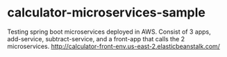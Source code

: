 # calculator-microservices-sample
Testing spring boot microservices deployed in AWS.
Consist of 3 apps, add-service, subtract-service, and a front-app that calls the 2 microservices.
http://calculator-front-env.us-east-2.elasticbeanstalk.com/
